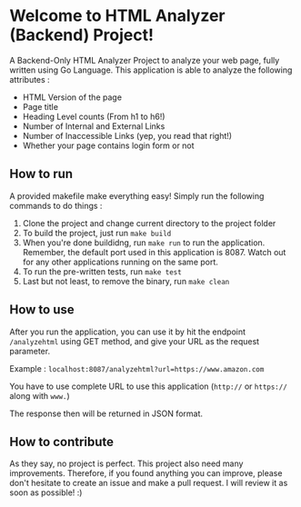 # Welcome to HTML Analyzer (Backend) Project!

A Backend-Only HTML Analyzer Project to analyze your web page, fully written using Go Language. This application is able to analyze the following attributes : 

- HTML Version of the page
- Page title
- Heading Level counts (From h1 to h6!)
- Number of Internal and External Links
- Number of Inaccessible Links (yep, you read that right!)
- Whether your page contains login form or not

## How to run
A provided makefile make everything easy! Simply run the following commands to do things : 
 1. Clone the project and change current directory to the project folder
 2. To build the project, just run `make build`
 3. When you're done buildidng, run `make run` to run the application. Remember, the default port used in this application is 8087. Watch out for any other applications running on the same port.
 4. To run the pre-written tests, run `make test`
 5. Last but not least, to remove the binary, run `make clean`
 
 ## How to use
 After you run the application, you can use it by hit the endpoint `/analyzehtml` using GET method, and give your URL as the request parameter.
 
 Example : `localhost:8087/analyzehtml?url=https://www.amazon.com`
 
 You have to use complete URL to use this application (`http://` or `https://` along with `www.`)

 The response then will be returned in JSON format.
 
 ## How to contribute
 As they say, no project is perfect. This project also need many improvements. 
 Therefore, if you found anything you can improve, please don't hesitate to create an issue and make a pull request. 
 I will review it as soon as possible! :)